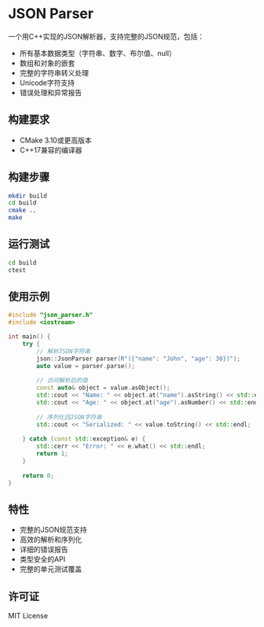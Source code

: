 # JSON Parser

一个用C++实现的JSON解析器，支持完整的JSON规范，包括：

- 所有基本数据类型（字符串、数字、布尔值、null）
- 数组和对象的嵌套
- 完整的字符串转义处理
- Unicode字符支持
- 错误处理和异常报告

## 构建要求

- CMake 3.10或更高版本
- C++17兼容的编译器

## 构建步骤

```bash
mkdir build
cd build
cmake ..
make
```

## 运行测试

```bash
cd build
ctest
```

## 使用示例

```cpp
#include "json_parser.h"
#include <iostream>

int main() {
    try {
        // 解析JSON字符串
        json::JsonParser parser(R"({"name": "John", "age": 30})");
        auto value = parser.parse();
        
        // 访问解析后的值
        const auto& object = value.asObject();
        std::cout << "Name: " << object.at("name").asString() << std::endl;
        std::cout << "Age: " << object.at("age").asNumber() << std::endl;
        
        // 序列化回JSON字符串
        std::cout << "Serialized: " << value.toString() << std::endl;
        
    } catch (const std::exception& e) {
        std::cerr << "Error: " << e.what() << std::endl;
        return 1;
    }
    
    return 0;
}
```

## 特性

- 完整的JSON规范支持
- 高效的解析和序列化
- 详细的错误报告
- 类型安全的API
- 完整的单元测试覆盖

## 许可证

MIT License 
